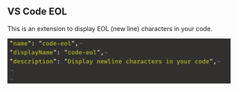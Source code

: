 ## VS Code EOL

This is an extension to display EOL (new line) characters in your code.

![sample](sample.png)